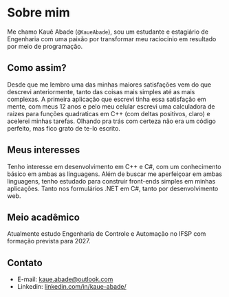 # Sobre mim
Me chamo Kauê Abade (`@KaueAbade`), sou um estudante e estagiário de Engenharia com uma paixão por transformar meu raciocinio em resultado por meio de programação.

## Como assim?
Desde que me lembro uma das minhas maiores satisfações vem do que descrevi anteriormente, tanto das coisas mais simples até as mais complexas.
A primeira aplicação que escrevi tinha essa satisfação em mente, com meus 12 anos e pelo meu celular escrevi uma calculadora de raizes para funções quadraticas em C++ (com deltas positivos, claro) e acelerei minhas tarefas.
Olhando pra trás com certeza não era um código perfeito, mas fico grato de te-lo escrito.

## Meus interesses
Tenho interesse em desenvolvimento em C++ e C#, com um conhecimento básico em ambas as linguagens.
Além de buscar me aperfeiçoar em ambas linguagens, tenho estudado para construir front-ends simples em minhas aplicações.
Tanto nos formulários .NET em C#, tanto por desenvolvimento web.

## Meio acadêmico
Atualmente estudo Engenharia de Controle e Automação no IFSP com formação prevista para 2027.

## Contato

- E-mail: [kaue.abade@outlook.com](mailto:kaue.abade@outlook.com)
- Linkedin: [linkedin.com/in/kaue-abade/](https://www.linkedin.com/in/kaue-abade/)
